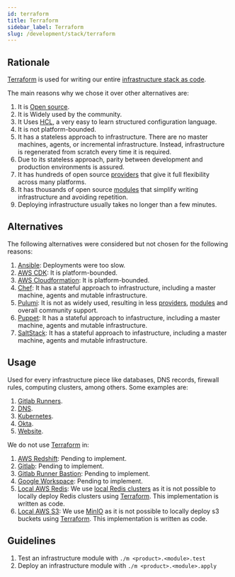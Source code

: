 ```yaml
---
id: terraform
title: Terraform
sidebar_label: Terraform
slug: /development/stack/terraform
---
```


## Rationale

[Terraform][TERRAFORM]
is used for writing our entire
[infrastructure stack as code](https://en.wikipedia.org/wiki/Infrastructure_as_code).

The main reasons why we chose it
over other alternatives are:

1. It is [Open source](https://opensource.com/resources/what-open-source).
1. It is Widely used by the community.
1. It Uses [HCL](https://github.com/hashicorp/hcl),
    a very easy to learn structured configuration language.
1. It is not platform-bounded.
1. It has a stateless approach to infrastructure.
    There are no master machines, agents,
    or incremental infrastructure. Instead, infrastructure
    is regenerated from scratch every time it is required.
1. Due to its stateless approach,
    parity between development and production environments
    is assured.
1. It has hundreds of open source
    [providers](https://registry.terraform.io/browse/providers)
    that give it full flexibility across many platforms.
1. It has thousands of open source
    [modules](https://registry.terraform.io/browse/modules)
    that simplify writing infrastructure and avoiding repetition.
1. Deploying infrastructure
    usually takes no longer than a few minutes.

## Alternatives

The following alternatives were considered
but not chosen for the following reasons:

1. [Ansible](https://www.ansible.com/):
    Deployments were too slow.
1. [AWS CDK](https://aws.amazon.com/cdk/):
    It is platform-bounded.
1. [AWS Cloudformation](https://aws.amazon.com/cloudformation/):
    It is platform-bounded.
1. [Chef](https://www.chef.io/):
    It has a stateful approach to infrastructure, including
    a master machine, agents and mutable infrastructure.
1. [Pulumi](https://www.pulumi.com/):
    It is not as widely used,
    resulting in less
    [providers](https://www.pulumi.com/docs/intro/cloud-providers/),
    [modules](https://www.npmjs.com/search?q=pulumi&page=0&perPage=20)
    and overall community support.
1. [Puppet](https://puppet.com/):
    It has a stateful approach to infastructure, including
    a master machine, agents and mutable infrastructure.
1. [SaltStack](https://saltproject.io/):
    It has a stateful approach to infastructure, including
    a master machine, agents and mutable infrastructure.

## Usage

Used for every infrastructure piece
like databases, DNS records, firewall rules,
computing clusters, among others.
Some examples are:

1. [Gitlab Runners](https://gitlab.com/fluidattacks/product/-/tree/2a1e5fc66bcf675fd4249cdf3faf31d3a414a85d/makes/applications/makes/ci/src/terraform).
1. [DNS](https://gitlab.com/fluidattacks/product/-/tree/2a1e5fc66bcf675fd4249cdf3faf31d3a414a85d/makes/applications/makes/dns/src/terraform).
1. [Kubernetes](https://gitlab.com/fluidattacks/product/-/tree/2a1e5fc66bcf675fd4249cdf3faf31d3a414a85d/makes/applications/makes/k8s/src/terraform).
1. [Okta](https://gitlab.com/fluidattacks/product/-/tree/2a1e5fc66bcf675fd4249cdf3faf31d3a414a85d/makes/applications/makes/okta/src/terraform).
1. [Website](https://gitlab.com/fluidattacks/product/-/tree/2a1e5fc66bcf675fd4249cdf3faf31d3a414a85d/airs/deploy/production/terraform).

We do not use [Terraform][TERRAFORM] in:

1. [AWS Redshift](/development/stack/aws/redshift/):
    Pending to implement.
1. [Gitlab](/development/stack/gitlab):
    Pending to implement.
1. [Gitlab Runner Bastion](https://docs.gitlab.com/runner/configuration/autoscale.html):
    Pending to implement.
1. [Google Workspace](https://workspace.google.com/):
    Pending to implement.
1. [Local AWS Redis](/development/stack/aws/redis/):
    We use [local Redis clusters](https://redis.io/topics/cluster-tutorial)
    as it is not possible to locally deploy Redis clusters using
    [Terraform][TERRAFORM].
    This implementation is written as code.
1. [Local AWS S3](/development/stack/aws/s3):
    We use [MinIO](https://min.io/)
    as it is not possible to locally deploy s3 buckets using
    [Terraform][TERRAFORM].
    This implementation is written as code.

## Guidelines

1. Test an infrastructure module with `./m <product>.<module>.test`
1. Deploy an infrastructure module with `./m <product>.<module>.apply`

[TERRAFORM]: https://www.terraform.io/
